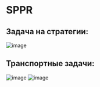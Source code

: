 # SPPR
Задача на стратегии:
-
![image](https://user-images.githubusercontent.com/82978703/204278441-b2612740-cd71-4b77-9c75-b374dcb1548b.png)

Транспортные задачи:
-
![image](https://user-images.githubusercontent.com/82978703/204279474-b4ad0cea-6de7-4251-bc66-3c9575e8bbbe.png)
![image](https://user-images.githubusercontent.com/82978703/204279568-622440a7-1ae4-4cb5-af88-28fddbe75ee7.png)

